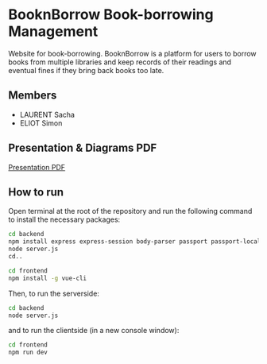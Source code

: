 # BooknBorrow Book-borrowing Management

Website for book-borrowing. BooknBorrow is a platform for users to borrow books from multiple libraries and keep records of their readings and eventual fines if they bring back books too late.


## Members

- LAURENT Sacha
- ELIOT Simon


## Presentation & Diagrams PDF
[Presentation PDF](https://github.com/Hormone4/BooknBorrow-Library-Management/blob/main/diagrams/presentation.pdf)


## How to run
Open terminal at the root of the repository and run the following command to install the necessary packages:
```bash
cd backend
npm install express express-session body-parser passport passport-local dotenv ejs mysql2 cors
node server.js
cd..

cd frontend
npm install -g vue-cli
```
Then, to run the serverside:
```bash
cd backend
node server.js
```
and to run the clientside (in a new console window):
```bash
cd frontend
npm run dev
```